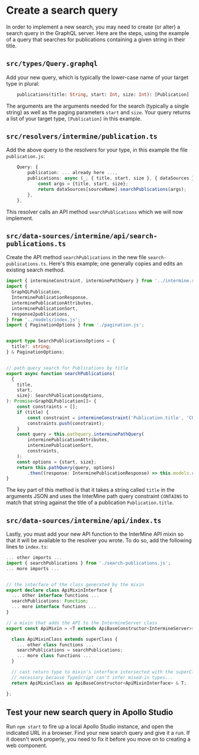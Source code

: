 # Create a search query
In order to implement a new search, you may need to create (or alter) a search query in the GraphQL server.
Here are the steps, using the example of a query that searches for publications containing a given string in their title.

## `src/types/Query.graphql`
Add your new query, which is typically the lower-case name of your target type in plural:
```graphql
    publications(title: String, start: Int, size: Int): [Publication]
```   
The arguments are the arguments needed for the search (typically a single string) as well as the paging parameters `start` and `size`.
Your query returns a list of your target type, `[Publication]` in this example.

## `src/resolvers/intermine/publication.ts`
Add the above query to the resolvers for your type, in this example the file `publication.js`:
```typescript
    Query: {
        publication: ... already here ...,
        publications: async (_, { title, start, size }, { dataSources }) => {
            const args = {title, start, size};
            return dataSources[sourceName].searchPublications(args);
        },
    },
```
This resolver calls an API method `searchPublications` which we will now implement.

## `src/data-sources/intermine/api/search-publications.ts`
Create the API method `searchPublications` in the new file `search-publications.ts`.
Here's this example; one generally copies and edits an existing search method.
```typescript
import { intermineConstraint, interminePathQuery } from '../intermine.server.js';
import {
  GraphQLPublication,
  InterminePublicationResponse,
  interminePublicationAttributes,
  interminePublicationSort,
  response2publications,
} from '../models/index.js';
import { PaginationOptions } from './pagination.js';


export type SearchPublicationsOptions = {
  title?: string;
} & PaginationOptions;


// path query search for Publications by title
export async function searchPublications(
  {
    title,
    start,
    size}: SearchPublicationsOptions,
): Promise<GraphQLPublication[]> {
    const constraints = [];
    if (title) {
        const constraint = intermineConstraint('Publication.title', 'CONTAINS', title);
        constraints.push(constraint);
    }
    const query = this.pathquery.interminePathQuery(
        interminePublicationAttributes,
        interminePublicationSort,
        constraints,
    );
    const options = {start, size};
    return this.pathQuery(query, options)
        .then((response: InterminePublicationResponse) => this.models.response2publications(response));
}
```
The key part of this method is that it takes a string called `title` in the arguments JSON and uses the InterMine path query constraint  `CONTAINS` to match that string against the title of a publication `Publication.title`.

## `src/data-sources/intermine/api/index.ts`
Lastly, you must add your new API function to the InterMine API mixin so that it will be available to the resolver you wrote.
To do so, add the following lines to `index.ts`:
```typescript
... other imports ...
import { searchPublications } from './search-publications.js';
... more imports ...


// the interface of the class generated by the mixin
export declare class ApiMixinInterface {
  ... other interface functions ...
  searchPublications: Function;
  ... more interface functions ...
}

// a mixin that adds the API to the IntermineServer class
export const ApiMixin = <T extends ApiBaseConstructor<IntermineServer>>(superClass: T) => {

  class ApiMixinClass extends superClass {
    ... other class functions ...
    searchPublications = searchPublications;
    ... more class functions ...
  }

  // cast return type to mixin's interface intersected with the superClass type
  // necessary because TypeScript can't infer mixed-in types...
  return ApiMixinClass as ApiBaseConstructor<ApiMixinInterface> & T;

};
```

## Test your new search query in Apollo Studio
Run `npm start` to fire up a local Apollo Studio instance, and open the indicated URL in a browser.
Find your new search query and give it a run.
If it doesn't work properly, you need to fix it before you move on to creating a web component.
